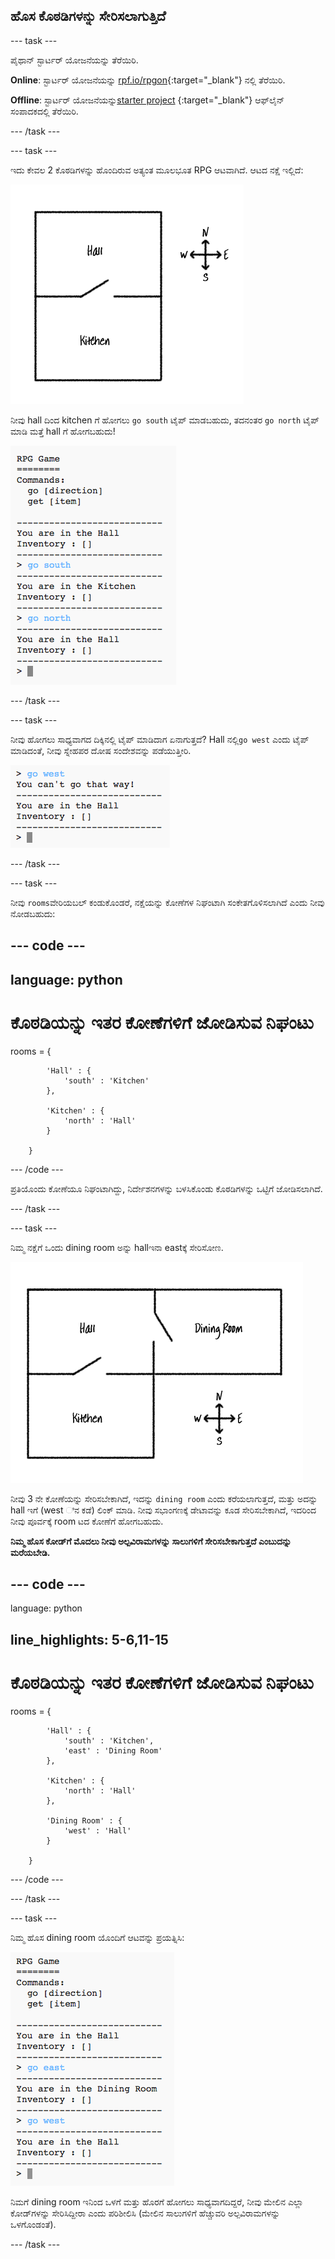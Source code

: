 ## ಹೊಸ ಕೊಠಡಿಗಳನ್ನು ಸೇರಿಸಲಾಗುತ್ತಿದೆ

\--- task \---

ಪೈಥಾನ್ ಸ್ಟಾರ್ಟರ್ ಯೋಜನೆಯನ್ನು ತೆರೆಯಿರಿ.

**Online**: ಸ್ಟಾರ್ಟರ್ ಯೋಜನೆಯನ್ನು [rpf.io/rpgon](http://rpf.io/rpgon){:target="_blank"} ನಲ್ಲಿ ತೆರೆಯಿರಿ.

**Offline**: ಸ್ಟಾರ್ಟರ್ ಯೋಜನೆಯನ್ನು[starter project](http://rpf.io/p/en/rpg-go) {:target="_blank"} ಆಫ್‌ಲೈನ್ ಸಂಪಾದಕದಲ್ಲಿ ತೆರೆಯಿರಿ.

\--- /task \---

\--- task \---

ಇದು ಕೇವಲ 2 ಕೊಠಡಿಗಳನ್ನು ಹೊಂದಿರುವ ಅತ್ಯಂತ ಮೂಲಭೂತ RPG ಆಟವಾಗಿದೆ. ಆಟದ ನಕ್ಷೆ ಇಲ್ಲಿದೆ:

![ಸ್ಕ್ರೀನ್‍ಶಾಟ್](images/rpg-map1.png)

ನೀವು hall ದಿಂದ kitchen ಗೆ ಹೋಗಲು `go south` ಟೈಪ್ ಮಾಡಬಹುದು, ತದನಂತರ `go north` ಟೈಪ್ ಮಾಡಿ ಮತ್ತೆ hall ಗೆ ಹೋಗಬಹುದು!

![screenshot](images/rpg-controls.png)

\--- /task \---

\--- task \---

ನೀವು ಹೋಗಲು ಸಾಧ್ಯವಾಗದ ದಿಕ್ಕಿನಲ್ಲಿ ಟೈಪ್ ಮಾಡಿದಾಗ ಏನಾಗುತ್ತದೆ? Hall ನಲ್ಲಿ`go west` ಎಂದು ಟೈಪ್ ಮಾಡಿದಂತೆ, ನೀವು ಸ್ನೇಹಪರ ದೋಷ ಸಂದೇಶವನ್ನು ಪಡೆಯುತ್ತೀರಿ.

![screenshot](images/rpg-error.png)

\--- /task \---

\--- task \---

ನೀವು `rooms`ವೇರಿಯಬಲ್ ಕಂಡುಕೊಂಡರೆ, ನಕ್ಷೆಯನ್ನು ಕೋಣೆಗಳ ನಿಘಂಟಾಗಿ ಸಂಕೇತಗೊಳಿಸಲಾಗಿದೆ ಎಂದು ನೀವು ನೋಡಬಹುದು:

## \--- code \---

## language: python

# ಕೊಠಡಿಯನ್ನು ಇತರ ಕೋಣೆಗಳಿಗೆ ಜೋಡಿಸುವ ನಿಘಂಟು

rooms = {

            'Hall' : {
                'south' : 'Kitchen'
            },
    
            'Kitchen' : {
                'north' : 'Hall'
            }
    
        }
    

\--- /code \---

ಪ್ರತಿಯೊಂದು ಕೋಣೆಯೂ ನಿಘಂಟಾಗಿದ್ದು, ನಿರ್ದೇಶನಗಳನ್ನು ಬಳಸಿಕೊಂಡು ಕೊಠಡಿಗಳನ್ನು ಒಟ್ಟಿಗೆ ಜೋಡಿಸಲಾಗಿದೆ.

\--- /task \---

\--- task \---

ನಿಮ್ಮ ನಕ್ಷೆಗೆ ಒಂದು dining room ಅನ್ನು hallಇನಾ eastಕ್ಕೆ ಸೇರಿಸೋಣ.

![screenshot](images/rpg-dining.png)

ನೀವು 3 ನೇ ಕೋಣೆಯನ್ನು ಸೇರಿಸಬೇಕಾಗಿದೆ, ಇದನ್ನು `dining room` ಎಂದು ಕರೆಯಲಾಗುತ್ತದೆ, ಮತ್ತು ಅದನ್ನು hall ಇಗೆ (west ಿನ ಕಡೆ) ಲಿಂಕ್ ಮಾಡಿ. ನೀವು ಸಭಾಂಗಣಕ್ಕೆ ಡೇಟಾವನ್ನು ಕೂಡ ಸೇರಿಸಬೇಕಾಗಿದೆ, ಇದರಿಂದ ನೀವು ಪೂರ್ವಕ್ಕೆ room ಟದ ಕೋಣೆಗೆ ಹೋಗಬಹುದು.

**ನಿಮ್ಮ ಹೊಸ ಕೋಡ್‌ಗೆ ಮೊದಲು ನೀವು ಅಲ್ಪವಿರಾಮಗಳನ್ನು ಸಾಲುಗಳಿಗೆ ಸೇರಿಸಬೇಕಾಗುತ್ತದೆ ಎಂಬುದನ್ನು ಮರೆಯಬೇಡಿ.**

## \--- code \---

language: python

## line_highlights: 5-6,11-15

# ಕೊಠಡಿಯನ್ನು ಇತರ ಕೋಣೆಗಳಿಗೆ ಜೋಡಿಸುವ ನಿಘಂಟು

rooms = {

            'Hall' : {
                'south' : 'Kitchen',
                'east' : 'Dining Room'
            },
    
            'Kitchen' : {
                'north' : 'Hall'
            },
    
            'Dining Room' : {
                'west' : 'Hall'
            }
    
        }
    

\--- /code \---

\--- /task \---

\--- task \---

ನಿಮ್ಮ ಹೊಸ dining room ಯೊಂದಿಗೆ ಆಟವನ್ನು ಪ್ರಯತ್ನಿಸಿ:

![screenshot](images/rpg-dining-test.png)

ನಿಮಗೆ dining room ಇನಿಂದ ಒಳಗೆ ಮತ್ತು ಹೊರಗೆ ಹೋಗಲು ಸಾಧ್ಯವಾಗದಿದ್ದರೆ, ನೀವು ಮೇಲಿನ ಎಲ್ಲಾ ಕೋಡ್‌ಗಳನ್ನು ಸೇರಿಸಿದ್ದೀರಾ ಎಂದು ಪರಿಶೀಲಿಸಿ (ಮೇಲಿನ ಸಾಲುಗಳಿಗೆ ಹೆಚ್ಚುವರಿ ಅಲ್ಪವಿರಾಮಗಳನ್ನು ಒಳಗೊಂಡಂತೆ).

\--- /task \---